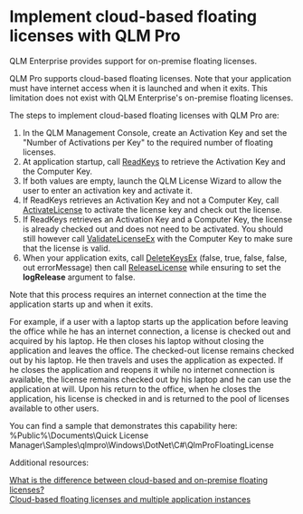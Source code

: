 # Implement cloud-based floating licenses with QLM Pro

QLM Enterprise provides support for on-premise floating licenses.

QLM Pro supports cloud-based floating licenses. Note that your application must have internet access when it is launched and when it exits. This limitation does not exist with QLM Enterprise's on-premise floating licenses.

The steps to implement cloud-based floating licenses with QLM Pro are:

1. In the QLM Management Console, create an Activation Key and set the "Number of Activations per Key" to the required number of floating licenses.
2. At application startup, call [ReadKeys](../../api-reference/qlmlicense/client-side-methods/readkeys.md) to retrieve the Activation Key and the Computer Key.
3. If both values are empty, launch the QLM License Wizard to allow the user to enter an activation key and activate it.
4. If ReadKeys retrieves an Activation Key and not a Computer Key, call [ActivateLicense](../../api-reference/qlmlicense/application-methods/activatelicense.md) to activate the license key and check out the license.
5. If ReadKeys retrieves an Activation Key and a Computer Key, the license is already checked out and does not need to be activated. You should still however call [ValidateLicenseEx](../../api-reference/qlmlicense/client-side-methods/validatelicenseex.md) with the Computer Key to make sure that the license is valid.
6. When your application exits, call [DeleteKeysEx](../../api-reference/qlmlicense/client-side-methods/deletekeysex.md) (false, true, false, false, out errorMessage) then call [ReleaseLicense](../../api-reference/qlmlicense/application-methods/releaselicense.md) while ensuring to set the **logRelease** argument to false.

Note that this process requires an internet connection at the time the application starts up and when it exits.

For example, if a user with a laptop starts up the application before leaving the office while he has an internet connection, a license is checked out and acquired by his laptop. He then closes his laptop without closing the application and leaves the office. The checked-out license remains checked out by his laptop. He then travels and uses the application as expected. If he closes the application and reopens it while no internet connection is available, the license remains checked out by his laptop and he can use the application at will. Upon his return to the office, when he closes the application, his license is checked in and is returned to the pool of licenses available to other users.

You can find a sample that demonstrates this capability here:\
%Public%\Documents\Quick License Manager\Samples\qlmpro\Windows\DotNet\C#\QlmProFloatingLicense

Additional resources:

[What is the difference between cloud-based and on-premise floating licenses?](../../faq/what-is-the-difference-between-cloud-based-and-on-premise-floating-licenses.md)\
[Cloud-based floating licenses and multiple application instances](cloud-based-floating-licenses-and-multiple-application-instances.md)
